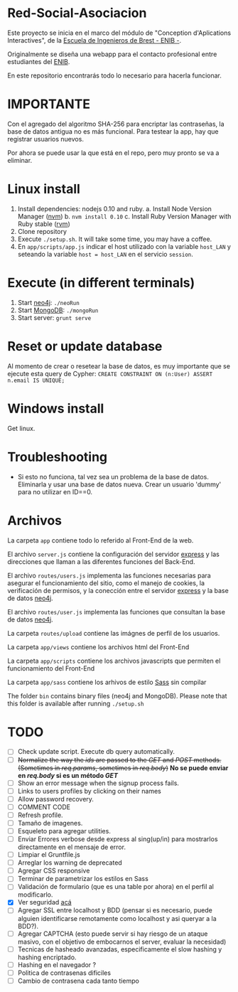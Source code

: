 Red-Social-Asociacion
==========

Este proyecto se inicia en el marco del módulo de "Conception d'Aplications Interactives", de la [Escuela de Ingenieros de Brest - ENIB -](http://www.enib.fr/index.php/en/).

Originalmente se diseña una webapp para el contacto profesional entre estudiantes del [ENIB](http://www.enib.fr/index.php/en/).

En este repositorio encontrarás todo lo necesario para hacerla funcionar.

IMPORTANTE
==================

Con el agregado del algoritmo SHA-256 para encriptar las contraseñas, la base de datos antigua no es más funcional. Para testear la app, hay que registrar usuarios nuevos.

Por ahora se puede usar la que está en el repo, pero muy pronto se va a eliminar.

Linux install
===================

1. Install dependencies: nodejs 0.10 and ruby.
  a. Install Node Version Manager ([nvm](https://github.com/creationix/nvm))
  b. `nvm install 0.10`
  c. Install Ruby Version Manager with Ruby stable ([rvm](https://rvm.io/rvm/install))
3. Clone repository
4. Execute `./setup.sh`. It will take some time, you may have a coffee.
5. En ```app/scripts/app.js``` indicar el host utilizado con la variable
   ```host_LAN``` y seteando la variable ```host = host_LAN``` en el
   servicio ```session```.

Execute (in different terminals)
===================
1. Start [neo4j](http://neo4j.org/): `./neoRun`
2. Start [MongoDB](http://www.mongodb.org/): `./mongoRun`
3. Start server: `grunt serve`

Reset or update database
===================

Al momento de crear o resetear la base de datos, es muy importante que
se ejecute esta query de Cypher: ```CREATE CONSTRAINT ON (n:User) ASSERT
n.email IS UNIQUE;```

Windows install
===================

Get linux.

Troubleshooting
===================

* Si esto no funciona, tal vez sea un problema de la base de datos.
  Eliminarla y usar una base de datos nueva. Crear un usuario 'dummy'
  para no utilizar en ID==0.


Archivos
===================

La carpeta ```app``` contiene todo lo referido al Front-End de la web.

El archivo ```server.js``` contiene la configuración del servidor [express](http://expressjs.com/) y las direcciones que llaman a las diferentes funciones del Back-End.

El archivo ```routes/users.js``` implementa las funciones necesarias para asegurar el funcionamiento del sitio, como el manejo de cookies, la verificación de permisos, y la conección entre el servidor [express](http://expressjs.com/) y la base de datos [neo4j](http://neo4j.org/).

El archivo ```routes/user.js``` implementa las funciones que consultan la base de datos [neo4j](http://neo4j.org/).

La carpeta ```routes/upload``` contiene las imágnes de perfil de los usuarios.

La carpeta ```app/views``` contiene los archivos html del Front-End

La carpeta ```app/scripts``` contiene los archivos javascripts que permiten el funcionamiento del Front-End

La carpeta ```app/sass``` contiene los arhivos de estilo [Sass](http://sass-lang.com/) sin compilar

The folder ```bin``` contains binary files (neo4j and MongoDB). Please
note that this folder is available after running ```./setup.sh```

TODO
===================

- [ ] Check update script. Execute db query automatically.
- [ ] ~~Normalize the way the _ids_ are passed to the _GET_ and _POST_ methods. (Sometimes in _req.params_, sometimes in _req.body_)~~ **No se puede enviar en _req.body_ si es un método _GET_**
- [ ] Show an error message when the signup process fails.
- [ ] Links to users profiles by clicking on their names
- [ ] Allow password recovery.
- [ ] COMMENT CODE
- [ ] Refresh profile.
- [ ] Tamaño de imagenes.
- [ ] Esqueleto para agregar utilities.
- [ ] Enviar Errores verbose desde express al sing(up/in) para mostrarlos directamente en el mensaje de error.
- [ ] Limpiar el Gruntfile.js
- [ ] Arreglar los warning de deprecated
- [ ] Agregar CSS responsive
- [ ] Terminar de parametrizar los estilos en Sass
- [ ] Validación de formulario (que es una table por ahora) en el perfil al modificarlo.
- [x] Ver seguridad [acá](https://crackstation.net/hashing-security.htm)
- [ ] Agregar SSL entre localhost y BDD (pensar si es necesario, puede alguien identificarse remotamente como localhost y asi queryar a la BDD?).
- [ ] Agregar CAPTCHA (esto puede servir si hay riesgo de un ataque masivo, con el objetivo de embocarnos el server, evaluar la necesidad)
- [ ] Tecnicas de hasheado avanzadas, especificamente el slow hashing y hashing encriptado.
- [ ] Hashing en el navegador ?
- [ ] Politica de contrasenas dificiles
- [ ] Cambio de contrasena cada tanto tiempo
